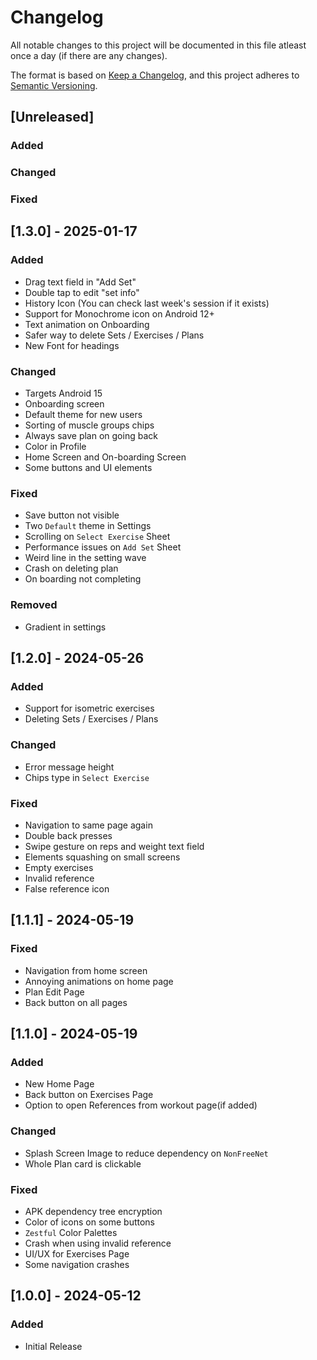 # Changelog

All notable changes to this project will be documented in this file atleast once a day (if there are any changes).

The format is based on [Keep a Changelog](https://keepachangelog.com/en/1.1.0/),
and this project adheres to [Semantic Versioning](https://semver.org/spec/v2.0.0.html).

## [Unreleased]

### Added
### Changed
### Fixed

## [1.3.0] - 2025-01-17

### Added
- Drag text field in "Add Set"
- Double tap to edit "set info"
- History Icon (You can check last week's session if it exists)
- Support for Monochrome icon on Android 12+
- Text animation on Onboarding
- Safer way to delete Sets / Exercises / Plans
- New Font for headings

### Changed
- Targets Android 15
- Onboarding screen
- Default theme for new users
- Sorting of muscle groups chips
- Always save plan on going back
- Color in Profile
- Home Screen and On-boarding Screen
- Some buttons and UI elements

### Fixed
- Save button not visible
- Two `Default` theme in Settings
- Scrolling on `Select Exercise` Sheet
- Performance issues on `Add Set` Sheet
- Weird line in the setting wave
- Crash on deleting plan
- On boarding not completing

### Removed
- Gradient in settings

## [1.2.0] - 2024-05-26

### Added
- Support for isometric exercises
- Deleting Sets / Exercises / Plans

### Changed
- Error message height
- Chips type in `Select Exercise`

### Fixed
- Navigation to same page again
- Double back presses
- Swipe gesture on reps and weight text field
- Elements squashing on small screens
- Empty exercises
- Invalid reference
- False reference icon

## [1.1.1] - 2024-05-19

### Fixed
- Navigation from home screen
- Annoying animations on home page
- Plan Edit Page
- Back button on all pages

## [1.1.0] - 2024-05-19

### Added
- New Home Page
- Back button on Exercises Page
- Option to open References from workout page(if added)

### Changed
- Splash Screen Image to reduce dependency on `NonFreeNet`
- Whole Plan card is clickable

### Fixed
- APK dependency tree encryption
- Color of icons on some buttons
- `Zestful` Color Palettes
- Crash when using invalid reference
- UI/UX for Exercises Page
- Some navigation crashes

## [1.0.0] - 2024-05-12

### Added
- Initial Release

